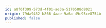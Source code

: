 ```yaml
---
id: a8f6f399-573d-4f01-ae3a-5170508d8021
origin: 79da9432-b866-4aae-9a6a-d9c95ce8754b
published: false
---
```

